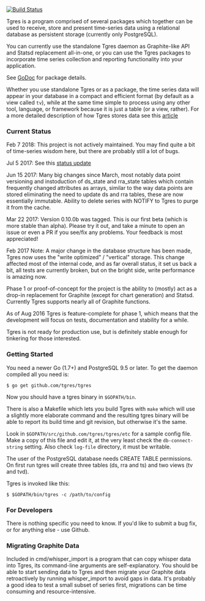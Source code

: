 
[![Build Status](https://travis-ci.org/tgres/tgres.svg?branch=master)](https://travis-ci.org/tgres/tgres)

Tgres is a program comprised of several packages which together can be
used to receive, store and present time-series data using a relational
database as persistent storage (currently only PostgreSQL).

You can currently use the standalone Tgres daemon as Graphite-like API
and Statsd replacement all-in-one, or you can use the Tgres packages
to incorporate time series collection and reporting functionality into
your application.

See [GoDoc](https://godoc.org/github.com/tgres/tgres) for package
details.

Whether you use standalone Tgres or as a package, the time series data
will appear in your database in a compact and efficient format (by
default as a view called `tv`), while at the same time simple to
process using any other tool, language, or framework because it is
just a table (or a view, rather). For a more detailed description of
how Tgres stores data see this
[article](https://grisha.org/blog/2017/01/21/storing-time-seris-in-postgresql-optimize-for-write/)

### Current Status

Feb 7 2018: This project is not actively maintained. You may find
quite a bit of time-series wisdom here, but there are probably still a
lot of bugs.

Jul 5 2017: See this [status update](https://grisha.org/blog/2017/07/04/tgres-status-july-2017/)

Jun 15 2017: Many big changes since March, most notably data point
versioning and instoduction of ds_state and rra_state tables which
contain frequently changed attributes as arrays, similar to the way
data points are stored eliminating the need to update ds and rra
tables, these are now essentially immutable. Ability to delete series
with NOTIFY to Tgres to purge it from the cache.

Mar 22 2017: Version 0.10.0b was tagged. This is our first beta (which
is more stable than alpha). Please try it out, and take a minute to
open an issue or even a PR if you see/fix any problems. Your feedback
is most appreciated!

Feb 2017 Note: A major change in the database structure has been made,
Tgres now uses the "write optimized" / "vertical" storage. This change
affected most of the internal code, and as far overall status, it set
us back a bit, all tests are currently broken, but on the bright side,
write performance is amazing now.

Phase 1 or proof-of-concept for the project is the ability to (mostly)
act as a drop-in replacement for Graphite (except for chart
generation) and Statsd. Currently Tgres supports nearly all of
Graphite functions.

As of Aug 2016 Tgres is feature-complete for phase 1, which means that
the development will focus on tests, documentation and stability for a
while.

Tgres is not ready for production use, but is definitely stable enough
for tinkering for those interested.

### Getting Started

You need a newer Go (1.7+) and PostgreSQL 9.5 or later. To get the
daemon compiled all you need is:

```
$ go get github.com/tgres/tgres
```

Now you should have a tgres binary in `$GOPATH/bin`.

There is also a Makefile which lets you build Tgres with `make` which
will use a slightly more elaborate command and the resulting tgres
binary will be able to report its build time and git revision, but
otherwise it's the same.

Look in `$GOPATH/src/github.com/tgres/tgres/etc` for a sample config
file.  Make a copy of this file and edit it, at the very least check
the `db-connect-string` setting. Also check `log-file` directory, it
must be writable.

The user of the PostgreSQL database needs CREATE TABLE permissions. On
first run tgres will create three tables (ds, rra and ts) and two
views (tv and tvd).

Tgres is invoked like this:
```
$ $GOPATH/bin/tgres -c /path/to/config
```

### For Developers

There is nothing specific you need to know. If you'd like to submit a
bug fix, or for anything else - use Github.

### Migrating Graphite Data

Included in cmd/whisper_import is a program that can copy whisper data
into Tgres, its command-line arguments are self-explanatory. You
should be able to start sending data to Tgres and then migrate your
Graphite data retroactively by running whisper_import to avoid gaps in
data. It's probably a good idea to test a small subset of series first,
migrations can be time consuming and resource-intensive.
